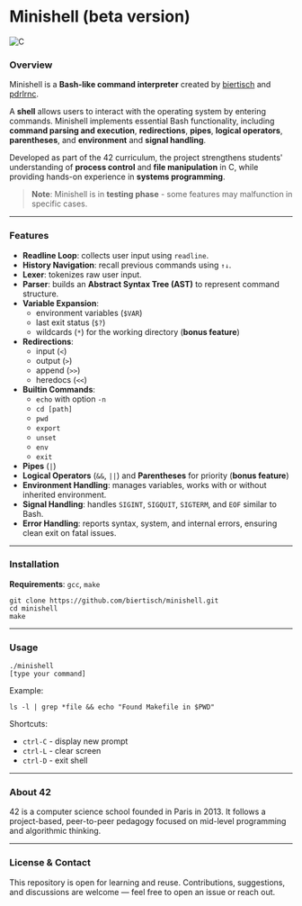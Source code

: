 # Minishell (beta version)

![C](https://img.shields.io/badge/language-C-blue.svg)

### Overview

Minishell is a **Bash-like command interpreter** created by [biertisch](https://github.com/biertisch) and [pdrlrnc](https://github.com/pdrlrnc).

A **shell** allows users to interact with the operating system by entering commands. Minishell implements essential Bash functionality, including **command parsing and execution**, **redirections**, **pipes**, **logical operators**, **parentheses**, and **environment** and **signal handling**.

Developed as part of the 42 curriculum, the project strengthens students' understanding of **process control** and **file manipulation** in C, while providing hands-on experience in **systems programming**.

>**Note**: Minishell is in **testing phase** - some features may malfunction in specific cases.

---
### Features

* **Readline Loop**: collects user input using `readline`.
* **History Navigation**: recall previous commands using `↑↓`.
* **Lexer**: tokenizes raw user input.
* **Parser**: builds an **Abstract Syntax Tree (AST)** to represent command structure.
* **Variable Expansion**:
	* environment variables (`$VAR`)
	* last exit status (`$?`)
	* wildcards (`*`) for the working directory (**bonus feature**)
* **Redirections**:
	* input (`<`)
	* output (`>`)
	* append (`>>`)
	* heredocs (`<<`)
* **Builtin Commands**:
	* `echo` with option `-n`
	* `cd [path]`
	* `pwd`
	* `export`
	* `unset`
	* `env`
	* `exit`
* **Pipes** (`|`)
* **Logical Operators** (`&&`, `||`) and **Parentheses** for priority (**bonus feature**)
* **Environment Handling**: manages variables, works with or without inherited environment.
* **Signal Handling**: handles `SIGINT`, `SIGQUIT`, `SIGTERM`, and `EOF` similar to Bash.
* **Error Handling**: reports syntax, system, and internal errors, ensuring clean exit on fatal issues.

---
### Installation

**Requirements**: `gcc`, `make`

```
git clone https://github.com/biertisch/minishell.git
cd minishell
make
```

---
### Usage
```
./minishell
[type your command]
```

Example:
```
ls -l | grep *file && echo "Found Makefile in $PWD"
```

Shortcuts:
* `ctrl-C` - display new prompt
* `ctrl-L` - clear screen
* `ctrl-D` - exit shell

---
### About 42

42 is a computer science school founded in Paris in 2013. It follows a project-based, peer-to-peer pedagogy focused on mid-level programming and algorithmic thinking.

---
### License & Contact

This repository is open for learning and reuse. Contributions, suggestions, and discussions are welcome — feel free to open an issue or reach out.